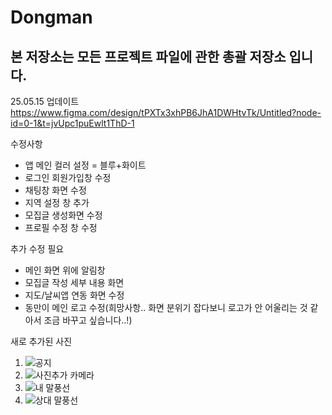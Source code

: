 # Dongman
## 본 저장소는 모든 프로젝트 파일에 관한 총괄 저장소 입니다.

25.05.15 업데이트 
https://www.figma.com/design/tPXTx3xhPB6JhA1DWHtvTk/Untitled?node-id=0-1&t=jvUpc1puEwlt1ThD-1

수정사항
- 앱 메인 컬러 설정 = 블루+화이트
- 로그인 회원가입창 수정
- 채팅창 화면 수정
- 지역 설정 창 추가
- 모집글 생성화면 수정
- 프로필 수정 창 수정

추가 수정 필요
- 메인 화면 위에 알림창
- 모집글 작성 세부 내용 화면
- 지도/날씨앱 연동 화면 수정
- 동만이 메인 로고 수정(희망사항.. 화면 분위기 잡다보니 로고가 안 어울리는 것 같아서 조금 바꾸고 싶습니다..!)

새로 추가된 사진
1. ![공지 ](https://github.com/user-attachments/assets/b2b300ad-4d58-49ca-9d6a-d61d7557dde8)
2. ![사진추가 카메라](https://github.com/user-attachments/assets/ed9d93af-12db-490f-b66b-e9e28d5e755e)
3. ![내 말풍선](https://github.com/user-attachments/assets/be95d9e1-2fc7-4a63-ab54-0a9cc43bae63)
4. ![상대 말풍선](https://github.com/user-attachments/assets/fc55dd7f-c696-4a5a-8b93-c7ffa04d2b5b)
